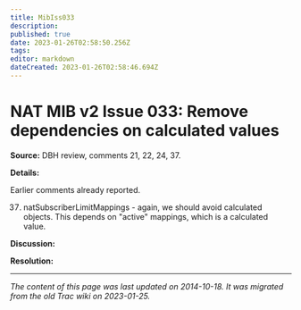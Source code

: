 ```yaml
---
title: MibIss033
description: 
published: true
date: 2023-01-26T02:58:50.256Z
tags: 
editor: markdown
dateCreated: 2023-01-26T02:58:46.694Z
---
```


# NAT MIB v2 Issue 033: Remove dependencies on calculated values 
**Source:** DBH review, comments 21, 22, 24, 37.

**Details:**

Earlier comments already reported.

37) natSubscriberLimitMappings - again, we should avoid calculated objects. This depends on "active" mappings, which is a calculated value.

**Discussion:**

**Resolution:**
&nbsp;
&nbsp;
&nbsp;

---

*The content of this page was last updated on 2014-10-18. It was migrated from the old Trac wiki on 2023-01-25.*